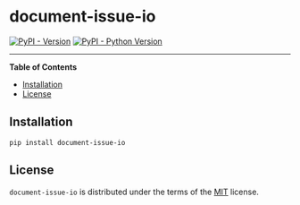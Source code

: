 # document-issue-io

[![PyPI - Version](https://img.shields.io/pypi/v/document-issue-io.svg)](https://pypi.org/project/document-issue-io)
[![PyPI - Python Version](https://img.shields.io/pypi/pyversions/document-issue-io.svg)](https://pypi.org/project/document-issue-io)

-----

**Table of Contents**

- [Installation](#installation)
- [License](#license)

## Installation

```console
pip install document-issue-io
```

## License

`document-issue-io` is distributed under the terms of the [MIT](https://spdx.org/licenses/MIT.html) license.

